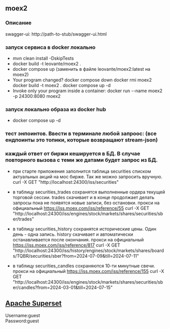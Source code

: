 ## moex2

### Описание
swagger-ui: http://path-to-stub/swagger-ui.html  

### запуск сервиса в docker локально
- mvn clean install -DskipTests
- docker build -t leovante/moex2 .
- docker compose up (заменить в файле leovante/moex2:latest на moex2)
- Your program changed?
    docker compose down
    docker rmi moex2
    docker build -t moex2 .
    docker compose up -d
- Invoke only your program inside a container:
    docker run --name moex2 -p 24300:8080 moex2

### запуск локально образа из docker hub
- docker compose up -d

### тест энпоинтов. Ввести в терминале любой запроос: (все ендпоинты это топики, которые возвращают stream-json)
### каждый ответ от биржи кешируется в БД. В случае повторного вызова с теми же датами будет запрос из БД.
- при старте приложения заполнится таблица securities списком актуальных акций на мос бирже. Так же можно запросить вручную.
curl -X GET "http://localhost:24300/iss/securities"

- в таблицу securities_trades сохранятся выполненные ордера текущей торговой сессии.
trades скачивает и в конце продолжает делать запросы пока не появятся новые записи, без остановки.
прокси на официальный https://iss.moex.com/iss/reference/55
curl -X GET "http://localhost:24300/iss/engines/stock/markets/shares/securities/sber/trades"

- в таблицу securities_history сохранятся исторические цены. Один день - одна запись.
history скачивает и автоматически останавливается после окончания.
прокси на официальный https://iss.moex.com/iss/reference/817
curl -X GET "http://localhost:24300/iss/history/engines/stock/markets/shares/boards/TQBR/securities/sber?from=2024-07-09&till=2024-07-11"

- в таблицу securities_candles сохраняются 10-ти минутные свечи.
прокси на официальный https://iss.moex.com/iss/reference/155
curl -X GET "http://localhost:24300/iss/engines/stock/markets/shares/securities/sber/candles?from=2024-03-01&till=2024-07-15"

## [Apache Superset](https://superset.apache.org/)

Username:guest  
Password:guest 